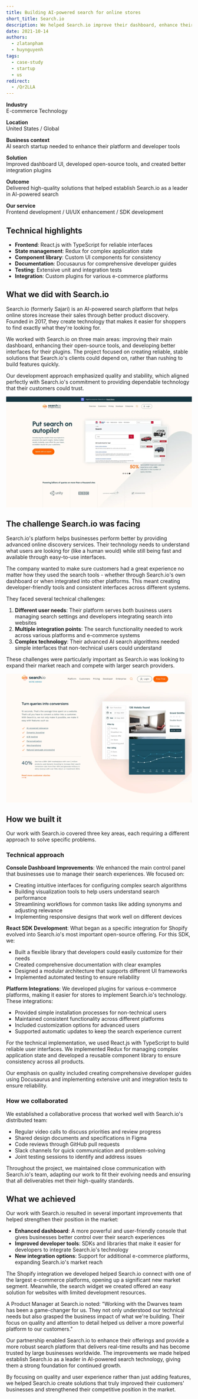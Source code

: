 ```yaml
---
title: Building AI-powered search for online stores
short_title: Search.io
description: We helped Search.io improve their dashboard, enhance their open-source tools, and create better interfaces for their plugins, helping online stores boost sales with smarter search.
date: 2021-10-14
authors:
  - zlatanpham
  - huynguyenh
tags:
  - case-study
  - startup
  - us
redirect:
  - /Qr2LLA
---
```


**Industry**\
E-commerce Technology

**Location**\
United States / Global

**Business context**\
AI search startup needed to enhance their platform and developer tools

**Solution**\
Improved dashboard UI, developed open-source tools, and created better integration plugins

**Outcome**\
Delivered high-quality solutions that helped establish Search.io as a leader in AI-powered search

**Our service**\
Frontend development / UI/UX enhancement / SDK development

## Technical highlights

- **Frontend**: React.js with TypeScript for reliable interfaces
- **State management**: Redux for complex application state
- **Component library**: Custom UI components for consistency
- **Documentation**: Docusaurus for comprehensive developer guides
- **Testing**: Extensive unit and integration tests
- **Integration**: Custom plugins for various e-commerce platforms

## What we did with Search.io

Search.io (formerly Sajari) is an AI-powered search platform that helps online stores increase their sales through better product discovery. Founded in 2017, they create technology that makes it easier for shoppers to find exactly what they're looking for.

We worked with Search.io on three main areas: improving their main dashboard, enhancing their open-source tools, and developing better interfaces for their plugins. The project focused on creating reliable, stable solutions that Search.io's clients could depend on, rather than rushing to build features quickly.

Our development approach emphasized quality and stability, which aligned perfectly with Search.io's commitment to providing dependable technology that their customers could trust.

![Search.io platform dashboard showing the AI-powered search controls](assets/searchio-main.webp)

## The challenge Search.io was facing

Search.io's platform helps businesses perform better by providing advanced online discovery services. Their technology needs to understand what users are looking for (like a human would) while still being fast and available through easy-to-use interfaces.

The company wanted to make sure customers had a great experience no matter how they used the search tools - whether through Search.io's own dashboard or when integrated into other platforms. This meant creating developer-friendly tools and consistent interfaces across different systems.

They faced several technical challenges:

1. **Different user needs**: Their platform serves both business users managing search settings and developers integrating search into websites
2. **Multiple integration points**: The search functionality needed to work across various platforms and e-commerce systems
3. **Complex technology**: Their advanced AI search algorithms needed simple interfaces that non-technical users could understand

These challenges were particularly important as Search.io was looking to expand their market reach and compete with larger search providers.

![Search.io's technical platform architecture diagram](assets/searchio-context.webp)

## How we built it

Our work with Search.io covered three key areas, each requiring a different approach to solve specific problems.

### Technical approach

**Console Dashboard Improvements**: We enhanced the main control panel that businesses use to manage their search experiences. We focused on:

- Creating intuitive interfaces for configuring complex search algorithms
- Building visualization tools to help users understand search performance
- Streamlining workflows for common tasks like adding synonyms and adjusting relevance
- Implementing responsive designs that work well on different devices

**React SDK Development**: What began as a specific integration for Shopify evolved into Search.io's most important open-source offering. For this SDK, we:

- Built a flexible library that developers could easily customize for their needs
- Created comprehensive documentation with clear examples
- Designed a modular architecture that supports different UI frameworks
- Implemented automated testing to ensure reliability

**Platform Integrations**: We developed plugins for various e-commerce platforms, making it easier for stores to implement Search.io's technology. These integrations:

- Provided simple installation processes for non-technical users
- Maintained consistent functionality across different platforms
- Included customization options for advanced users
- Supported automatic updates to keep the search experience current

For the technical implementation, we used React.js with TypeScript to build reliable user interfaces. We implemented Redux for managing complex application state and developed a reusable component library to ensure consistency across all products.

Our emphasis on quality included creating comprehensive developer guides using Docusaurus and implementing extensive unit and integration tests to ensure reliability.

### How we collaborated

We established a collaborative process that worked well with Search.io's distributed team:

- Regular video calls to discuss priorities and review progress
- Shared design documents and specifications in Figma
- Code reviews through GitHub pull requests
- Slack channels for quick communication and problem-solving
- Joint testing sessions to identify and address issues

Throughout the project, we maintained close communication with Search.io's team, adapting our work to fit their evolving needs and ensuring that all deliverables met their high-quality standards.

## What we achieved

Our work with Search.io resulted in several important improvements that helped strengthen their position in the market:

- **Enhanced dashboard**: A more powerful and user-friendly console that gives businesses better control over their search experiences
- **Improved developer tools**: SDKs and libraries that make it easier for developers to integrate Search.io's technology
- **New integration options**: Support for additional e-commerce platforms, expanding Search.io's market reach

The Shopify integration we developed helped Search.io connect with one of the largest e-commerce platforms, opening up a significant new market segment. Meanwhile, the search widget we created offered an easy solution for websites with limited development resources.

A Product Manager at Search.io noted: "Working with the Dwarves team has been a game-changer for us. They not only understood our technical needs but also grasped the business impact of what we're building. Their focus on quality and attention to detail helped us deliver a more powerful platform to our customers."

Our partnership enabled Search.io to enhance their offerings and provide a more robust search platform that delivers real-time results and has become trusted by large businesses worldwide. The improvements we made helped establish Search.io as a leader in AI-powered search technology, giving them a strong foundation for continued growth.

By focusing on quality and user experience rather than just adding features, we helped Search.io create solutions that truly improved their customers' businesses and strengthened their competitive position in the market.
